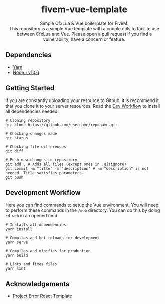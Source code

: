 <div align="center">
<h1><strong>fivem-vue-template</strong></h1>
<p>Simple CfxLua &amp; Vue boilerplate for FiveM.
<br>
This repository is a simple Vue template with a couple utils to facilite use between CfxLua and Vue. Please open a pull request if you find a vulnerability, have a concern or feature.
</p>
</div>

## Dependencies
- [Yarn](https://yarnpkg.com/getting-started/install)
- [Node +v10.6](https://nodejs.org/en/)

## Getting Started
If you are constantly uploading your resource to Github, it is recommend it that you clone it to your server resources. Read the [Dev Workflow](#development-workflow) to install all dependencies needed.
```shell
# Cloning repository
git clone https://github.com/username/reponame.git

# Checking changes made
git status

# Checking file differences
git diff

# Push new changes to repository
git add . # Adds all files (except ones in .gitignore)
git commit -m "title" -m "description" # -m "description" is not needed. Title satisfies parameters.
git push
```

## Development Workflow
Here you can find commands to setup the Vue environment. You will need to perform these commands in the `/web` directory. You can do this by doing `cd web` in an opened cmd.

```shell
# Installs all dependencies
yarn install

# Compiles and hot-reloads for development
yarn serve

# Compiles and minifies for production
yarn build

# Lints and fixes files
yarn lint
```

## Acknowledgements
- [Project Error React Template](https://github.com/project-error/fivem-react-boilerplate-lua)